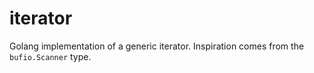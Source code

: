 # iterator
Golang implementation of a generic iterator. Inspiration comes from the `bufio.Scanner` type.
